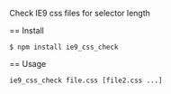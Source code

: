 
Check IE9 css files for selector length

== Install

    $ npm install ie9_css_check

== Usage

    ie9_css_check file.css [file2.css ...]
